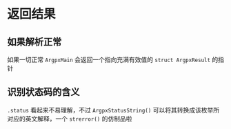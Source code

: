 # 返回结果

## 如果解析正常

如果一切正常 `ArgpxMain` 会返回一个指向充满有效值的 `struct ArgpxResult` 的指针

## 识别状态码的含义

`.status` 看起来不易理解，不过 `ArgpxStatusString()` 可以将其转换成该枚举所对应的英文解释，一个 `strerror()` 的仿制品啦
